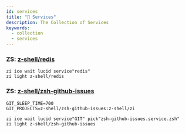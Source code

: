 ```yaml
---
id: services
title: "🔺 Services"
description: The Collection of Services
keywords:
  - collection
  - services
---
```


<!-- @format -->

### ZS: [z-shell/redis](https://github.com/z-shell/redis)

```shell showLineNumbers
zi ice wait lucid service"redis"
zi light z-shell/redis
```

### ZS: [z-shell/zsh-github-issues](https://github.com/z-shell/zsh-github-issues)

```shell showLineNumbers
GIT_SLEEP_TIME=700
GIT_PROJECTS=z-shell/zsh-github-issues:z-shell/zi

zi ice wait lucid service"GIT" pick"zsh-github-issues.service.zsh"
zi light z-shell/zsh-github-issues
```
